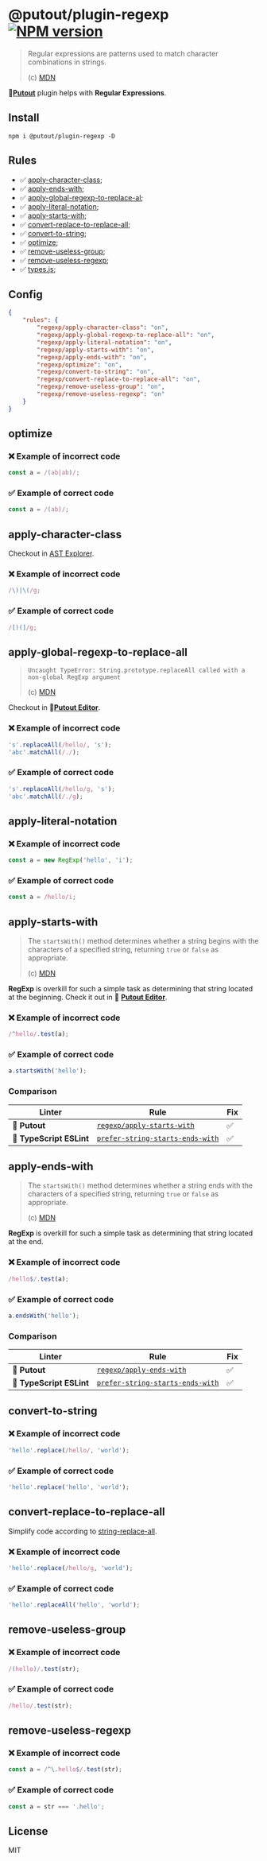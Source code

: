 # @putout/plugin-regexp [![NPM version][NPMIMGURL]][NPMURL]

[NPMIMGURL]: https://img.shields.io/npm/v/@putout/plugin-regexp.svg?style=flat&longCache=true
[NPMURL]: https://npmjs.org/package/@putout/plugin-regexp"npm"

> Regular expressions are patterns used to match character combinations in strings.
>
> (c) [MDN](https://developer.mozilla.org/en-US/docs/Web/JavaScript/Guide/Regular_Expressions)

🐊[**Putout**](https://github.com/coderaiser/putout) plugin helps with **Regular Expressions**.

## Install

```
npm i @putout/plugin-regexp -D
```

## Rules

- ✅ [apply-character-class](#apply-character-class);
- ✅ [apply-ends-with](#apply-ends-with);
- ✅ [apply-global-regexp-to-replace-al](#apply-global-regexp-to-replace-all);
- ✅ [apply-literal-notation](#apply-literal-notation);
- ✅ [apply-starts-with](#apply-starts-with);
- ✅ [convert-replace-to-replace-all](#convert-replace-to-replace-all);
- ✅ [convert-to-string](#convert-to-string);
- ✅ [optimize](#optimize);
- ✅ [remove-useless-group](#remove-useless-group);
- ✅ [remove-useless-regexp](#remove-useless-regexp);
- ✅ [types.js](#types.js);

## Config

```json
{
    "rules": {
        "regexp/apply-character-class": "on",
        "regexp/apply-global-regexp-to-replace-all": "on",
        "regexp/apply-literal-notation": "on",
        "regexp/apply-starts-with": "on",
        "regexp/apply-ends-with": "on",
        "regexp/optimize": "on",
        "regexp/convert-to-string": "on",
        "regexp/convert-replace-to-replace-all": "on",
        "regexp/remove-useless-group": "on",
        "regexp/remove-useless-regexp": "on"
    }
}
```

## optimize

### ❌ Example of incorrect code

```js
const a = /(ab|ab)/;
```

### ✅ Example of correct code

```js
const a = /(ab)/;
```

## apply-character-class

Checkout in [AST Explorer](https://astexplorer.net/#/gist/86288d07002d1151c7eac529c0b85f1e/ad57c586193f19e56d07b1d18725ec969388dde2).

### ❌ Example of incorrect code

```js
/\)|\(/g;
```

### ✅ Example of correct code

```js
/[)(]/g;
```

## apply-global-regexp-to-replace-all

> `Uncaught TypeError: String.prototype.replaceAll called with a non-global RegExp argument`
>
> (c) [MDN](https://developer.mozilla.org/en-US/docs/Web/JavaScript/Reference/Errors/Requires_global_RegExp)

Checkout in 🐊[**Putout Editor**](https://putout.cloudcmd.io/#/gist/8c759e3c8d19d660ddb01bda04d75c8b/f1d0f3a6d491f034308f5f3a375900b0a620a3b3).

### ❌ Example of incorrect code

```js
's'.replaceAll(/hello/, 's');
'abc'.matchAll(/./);
```

### ✅ Example of correct code

```js
's'.replaceAll(/hello/g, 's');
'abc'.matchAll(/./g);
```

## apply-literal-notation

### ❌ Example of incorrect code

```js
const a = new RegExp('hello', 'i');
```

### ✅ Example of correct code

```js
const a = /hello/i;
```

## apply-starts-with

> The `startsWith()` method determines whether a string begins with the characters of a specified string, returning `true` or `false` as appropriate.
>
> (c) [MDN](https://developer.mozilla.org/en-US/docs/Web/JavaScript/Reference/Global_Objects/String/startsWith)

**RegExp** is overkill for such a simple task as determining that string located at the beginning. Check it out in 🐊 [**Putout Editor**](https://putout.cloudcmd.io/#/gist/79e3e41c3491fb8c45fb03580e42ef20/89971d2d6528ee78df4c2a0d6271179560f76cc1).

### ❌ Example of incorrect code

```js
/^hello/.test(a);
```

### ✅ Example of correct code

```js
a.startsWith('hello');
```

### Comparison

Linter | Rule | Fix
--------|-------|------------|
🐊 **Putout**| [`regexp/apply-starts-with`](https://github.com/coderaiser/putout/tree/master/packages/plugin-regexp#apply-starts-with)| ✅
🦕 **TypeScript ESLint** | [`prefer-string-starts-ends-with`](https://github.com/typescript-eslint/typescript-eslint/blob/main/packages/eslint-plugin/docs/rules/prefer-string-starts-ends-with.md#prefer-string-starts-ends-with) | ✅

## apply-ends-with

> The `startsWith()` method determines whether a string ends with the characters of a specified string, returning `true` or `false` as appropriate.
>
> (c) [MDN](https://developer.mozilla.org/en-US/docs/Web/JavaScript/Reference/Global_Objects/String/endsWith)

**RegExp** is overkill for such a simple task as determining that string located at the end.

### ❌ Example of incorrect code

```js
/hello$/.test(a);
```

### ✅ Example of correct code

```js
a.endsWith('hello');
```

### Comparison

Linter | Rule | Fix
--------|-------|------------|
🐊 **Putout**| [`regexp/apply-ends-with`](https://github.com/coderaiser/putout/tree/master/packages/plugin-regexp#apply-ends-with)| ✅
🦕 **TypeScript ESLint** | [`prefer-string-starts-ends-with`](https://github.com/typescript-eslint/typescript-eslint/blob/main/packages/eslint-plugin/docs/rules/prefer-string-starts-ends-with.md#prefer-string-starts-ends-with) | ✅

## convert-to-string

### ❌ Example of incorrect code

```js
'hello'.replace(/hello/, 'world');
```

### ✅ Example of correct code

```js
'hello'.replace('hello', 'world');
```

## convert-replace-to-replace-all

Simplify code according to [string-replace-all](https://github.com/tc39/proposal-string-replaceall).

### ❌ Example of incorrect code

```js
'hello'.replace(/hello/g, 'world');
```

### ✅ Example of correct code

```js
'hello'.replaceAll('hello', 'world');
```

## remove-useless-group

### ❌ Example of incorrect code

```js
/(hello)/.test(str);
```

### ✅ Example of correct code

```js
/hello/.test(str);
```

## remove-useless-regexp

### ❌ Example of incorrect code

```js
const a = /^\.hello$/.test(str);
```

### ✅ Example of correct code

```js
const a = str === '.hello';
```

## License

MIT
